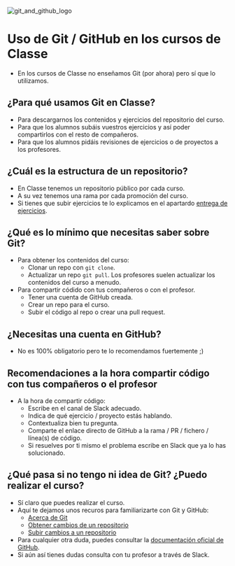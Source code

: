 ![git_and_github_logo](https://user-images.githubusercontent.com/3619686/183941042-fb22be9e-7636-47ba-925d-2c3ed15dcbad.png)

# Uso de Git / GitHub en los cursos de Classe

- En los cursos de Classe no enseñamos Git (por ahora) pero sí que lo utilizamos.

## ¿Para qué usamos Git en Classe?

- Para descargarnos los contenidos y ejercicios del repositorio del curso.
- Para que los alumnos subáis vuestros ejercicios y así poder compartirlos con el resto de compañeros.
- Para que los alumnos pidáis revisiones de ejercicios o de proyectos a los profesores.

## ¿Cuál es la estructura de un repositorio?

- En Classe tenemos un repositorio público por cada curso.
- A su vez tenemos una rama por cada promoción del curso.
- Si tienes que subir ejercicios te lo explicamos en el apartardo [entrega de ejercicios](./entrega-de-ejercicios.md).

## ¿Qué es lo mínimo que necesitas saber sobre Git?

- Para obtener los contenidos del curso:
  - Clonar un repo con `git clone`.
  - Actualizar un repo `git pull`. Los profesores suelen actualizar los contenidos del curso a menudo.
- Para compartir códido con tus compañeros o con el profesor.
  - Tener una cuenta de GitHub creada.
  - Crear un repo para el curso.
  - Subir el código al repo o crear una pull request.

## ¿Necesitas una cuenta en GitHub?

- No es 100% obligatorio pero te lo recomendamos fuertemente ;)

## Recomendaciones a la hora compartir código con tus compañeros o el profesor

- A la hora de compartir código:
  - Escribe en el canal de Slack adecuado.
  - Indica de qué ejercicio / proyecto estás hablando.
  - Contextualiza bien tu pregunta.
  - Comparte el enlace directo de GitHub a la rama / PR / fichero / línea(s) de código.
  - Si resuelves por ti mismo el problema escribe en Slack que ya lo has solucionado.

## ¿Qué pasa si no tengo ni idea de Git? ¿Puedo realizar el curso?

- Sí claro que puedes realizar el curso.
- Aquí te dejamos unos recuros para familiarizarte con Git y GitHub:
  - [Acerca de Git](https://docs.github.com/es/get-started/using-git/about-git)
  - [Obtener cambios de un repositorio](https://docs.github.com/es/get-started/using-git/getting-changes-from-a-remote-repository)
  - [Subir cambios a un repositorio](https://docs.github.com/es/get-started/using-git/pushing-commits-to-a-remote-repository)
- Para cualquier otra duda, puedes consultar la [documentación oficial de GitHub](https://docs.github.com/es/get-started).
- Si aún así tienes dudas consulta con tu profesor a través de Slack.
